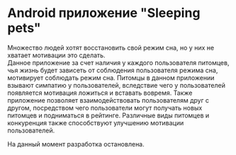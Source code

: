 # Android приложение "Sleeping pets"  

Множество людей хотят восстановить свой режим сна, но у них не хватает мотивации это сделать.  
Данное приложение за счет наличия у каждого пользователя питомцев, чья жизнь будет зависеть от соблюдения пользователя режима сна, мотивирует соблюдать режим сна. Питомцы в данном приложении взывают симпатию у пользователей, вследствие чего у пользователей появляется мотивация ложиться и вставать вовремя. Также приложение позволяет взаимодействовать пользователям друг с другом, посредством чего пользователи могут получать новых питомцев и подниматься в рейтинге. Различные виды питомцев и конкуренция также способствуют улучшению мотивации пользователей.  

На данный момент разработка остановлена.
